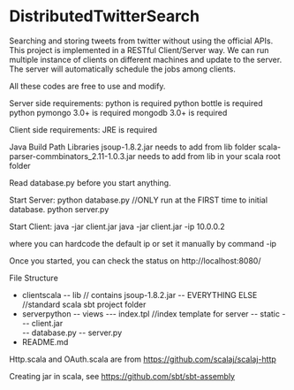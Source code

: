 # DistributedTwitterSearch
Searching and storing tweets from twitter without using the official APIs. This project is implemented in a RESTful Client/Server way. We can run multiple instance of clients on different machines and update to the server. The server will automatically schedule the jobs among clients.

All these codes are free to use and modify. 

Server side requirements:
	python is required
	python bottle is required
	python pymongo 3.0+ is required
	mongodb 3.0+ is required


Client side requirements:
	JRE is required


Java Build Path Libraries
jsoup-1.8.2.jar needs to add from lib folder
scala-parser-commbinators_2.11-1.0.3.jar needs to add from lib in your scala root folder


Read database.py before you start anything.

Start Server: 
python database.py  //ONLY run at the FIRST time to initial database. 
python server.py

Start Client:
java -jar client.jar 
java -jar client.jar -ip 10.0.0.2

where you can hardcode the default ip or set it manually by command -ip

Once you started, you can check the status on http://localhost:8080/


File Structure
- clientscala
-- lib // contains jsoup-1.8.2.jar 
-- EVERYTHING ELSE //standard scala sbt project folder
- serverpython
-- views
--- index.tpl   //index template for server
-- static
--- client.jar  
-- database.py
-- server.py
- README.md


Http.scala and OAuth.scala are from https://github.com/scalaj/scalaj-http


Creating jar in scala, see https://github.com/sbt/sbt-assembly
